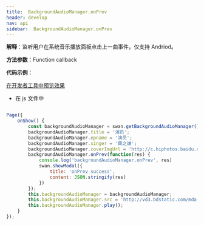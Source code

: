 ```yaml
---
title:  BackgroundAudioManager.onPrev
header: develop
nav: api
sidebar:  BackgroundAudioManager.onPrev
---
```





**解释**：监听用户在系统音乐播放面板点击上一曲事件，仅支持 Andriod。

**方法参数**：Function callback

**代码示例**：

<a href="swanide://fragment/dbb61557bfe2c861b7b5674388fb68521573423487333" title="在开发者工具中预览效果" target="_self">在开发者工具中预览效果</a>

* 在 js 文件中

```javascript

Page({
    onShow() {
        const backgroundAudioManager = swan.getBackgroundAudioManager();
        backgroundAudioManager.title = '演员';
        backgroundAudioManager.epname = '演员';
        backgroundAudioManager.singer = '薛之谦';
        backgroundAudioManager.coverImgUrl = 'http://c.hiphotos.baidu.com/super/pic/item/8b13632762d0f703e34c0f6304fa513d2797c597.jpg';
        backgroundAudioManager.onPrev(function(res) {
            console.log('backgroundAudioManager.onPrev', res)
            swan.showModal({
                title: 'onPrev success',
                content: JSON.stringify(res)
            })
        });
        this.backgroundAudioManager = backgroundAudioManager;
        this.backgroundAudioManager.src = 'http://vd3.bdstatic.com/mda-ic7mxzt5cvz6f4y5/mda-ic7mxzt5cvz6f4y5.mp3';
        this.backgroundAudioManager.play();
    }
});

```

